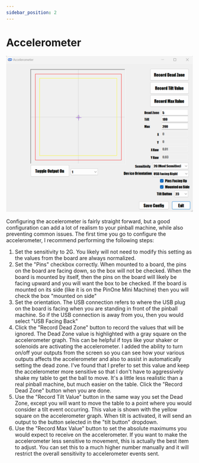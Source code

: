 ```yaml
---
sidebar_position: 2
---
```


# Accelerometer

![image](./img/accelerometer.png)

Configuring the accelerometer is fairly straight forward, but a good configuration can add a lot of realism to your pinball machine, while also preventing common issues. The first time you go to configure the accelerometer, I recommend performing the following steps:

1. Set the sensitivity to 2G. You likely will not need to modify this setting as the values from the board are always normalized.
2. Set the "Pins" checkbox correctly. When mounted to a board, the pins on the board are facing down, so the box will not be checked. When the board is mounted by itself, then the pins on the board will likely be facing upward and you will want the box to be checked.
If the board is mounted on its side (like it is on the PinOne Mini Machine) then you will check the box "mounted on side"
3. Set the orientation. The USB connection refers to where the USB plug on the board is facing when you are standing in front of the pinball machine. So if the USB connection is away from you, then you would select "USB Facing Back"
4. Click the "Record Dead Zone" button to record the values that will be ignored. The Dead Zone value is highlighted with a gray square on the accelerometer graph. This can be helpful if toys like your shaker or solenoids are activating the accelerometer. I added the ability to turn on/off your outputs from the screen so you can see how your various outputs affects the accelerometer and also to assist in automatically setting the dead zone. I've found that I prefer to set this value and keep the accelerometer more sensitive so that I don't have to aggressively shake my table to get the ball to move. It's a little less realistic than a real pinball machine, but much easier on the table. Click the "Record Dead Zone" button when you are done.
5. Use the "Record Tilt Value" button in the same way you set the Dead Zone, except you will want to move the table to a point where you would consider a tilt event occurring. This value is shown with the yellow square on the accelerometer graph. When tilt is activated, it will send an output to the button selected in the "tilt button" dropdown.
6. Use the "Record Max Value" button to set the absolute maximums you would expect to receive on the accelerometer. If you want to make the accelerometer less sensitive to movement, this is actually the best item to adjust. You can set this to a much higher number manually and it will restrict the overall sensitivity to accelerometer events sent.
